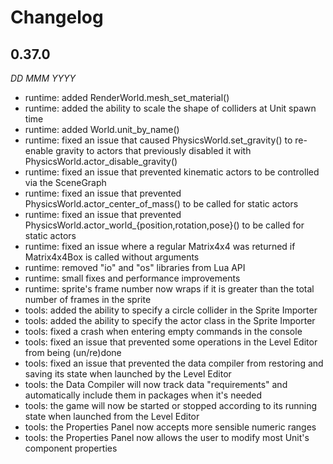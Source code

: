 Changelog
=========

0.37.0
------
*DD MMM YYYY*

* runtime: added RenderWorld.mesh_set_material()
* runtime: added the ability to scale the shape of colliders at Unit spawn time
* runtime: added World.unit_by_name()
* runtime: fixed an issue that caused PhysicsWorld.set_gravity() to re-enable gravity to actors that previously disabled it with PhysicsWorld.actor_disable_gravity()
* runtime: fixed an issue that prevented kinematic actors to be controlled via the SceneGraph
* runtime: fixed an issue that prevented PhysicsWorld.actor_center_of_mass() to be called for static actors
* runtime: fixed an issue that prevented PhysicsWorld.actor_world_{position,rotation,pose}() to be called for static actors
* runtime: fixed an issue where a regular Matrix4x4 was returned if Matrix4x4Box is called without arguments
* runtime: removed "io" and "os" libraries from Lua API
* runtime: small fixes and performance improvements
* runtime: sprite's frame number now wraps if it is greater than the total number of frames in the sprite
* tools: added the ability to specify a circle collider in the Sprite Importer
* tools: added the ability to specify the actor class in the Sprite Importer
* tools: fixed a crash when entering empty commands in the console
* tools: fixed an issue that prevented some operations in the Level Editor from being (un/re)done
* tools: fixed an issue that prevented the data compiler from restoring and saving its state when launched by the Level Editor
* tools: the Data Compiler will now track data "requirements" and automatically include them in packages when it's needed
* tools: the game will now be started or stopped according to its running state when launched from the Level Editor
* tools: the Properties Panel now accepts more sensible numeric ranges
* tools: the Properties Panel now allows the user to modify most Unit's component properties
